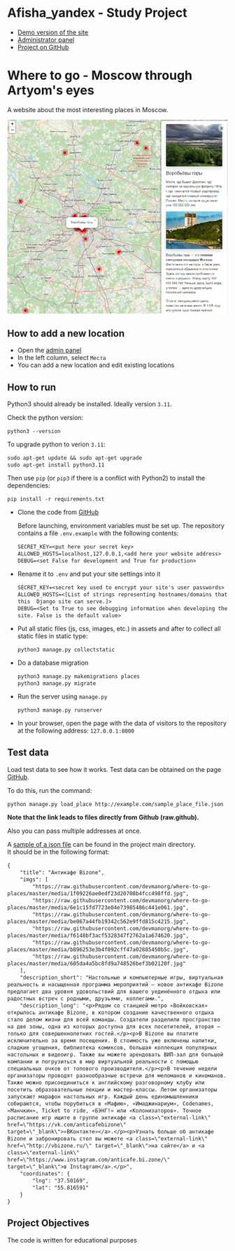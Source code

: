 # Afisha_yandex - Study Project

- [Demo version of the site](https://mikayel.pythonanywhere.com/)
- [Administrator panel](https://mikayel.pythonanywhere.com/admin)
- [Project on GitHub](https://github.com/michaelmatasyants/afisha_yandex)

# Where to go - Moscow through Artyom's eyes

A website about the most interesting places in Moscow.

![Screenshot of the main page](/assets/screenshot.png)


## How to add a new location

- Open the [admin panel](https://mikayel.pythonanywhere.com/admin)
- In the left column, select `Места`
- You can add a new location and edit existing locations

## How to run

Python3 should already be installed. Ideally version `3.11`.<br>

Check the python version:
```
python3 --version
```

To upgrade python to verion `3.11`:
```
sudo apt-get update && sudo apt-get upgrade
sudo apt-get install python3.11
```

Then use `pip` (or `pip3` if there is a conflict with Python2) to install the dependencies:
```
pip install -r requirements.txt
```

* Clone the code from [GitHub](https://github.com/michaelmatasyants/afisha_yandex)

    Before launching, environment variables must be set up. The repository contains     a file `.env.example` with the following contents:

    ```
    SECRET_KEY=<put here your secret key>
    ALLOWED_HOSTS=localhost,127.0.0.1,<add here your website address>
    DEBUG=<set False for development and True for production>
    ```

* Rename it to `.env` and put your site settings into it

    ```
    SECRET_KEY=<secret key used to encrypt your site's user passwords>
    ALLOWED_HOSTS=<[List of strings representing hostnames/domains that this  Django site can serve.]>
    DEBUG=<Set to True to see debugging information when developing the site. False is the default value>
    ```

* Put all static files (js, css, images, etc.) in assets and after to collect all static files in static type:
    ```
    python3 manage.py collectstatic
    ```

* Do a database migration
    ```
    python3 manage.py makemigrations places
    python3 manage.py migrate
    ```

* Run the server using `manage.py`
    ```
    python3 manage.py runserver
    ```

* In your browser, open the page with the data of visitors to the repository at the following address: `127.0.0.1:8000`

## Test data

Load test data to see how it works. Test data can be obtained on the page [GitHub](https://github.com/devmanorg/where-to-go-places).

To do this, run the command:
```
python manage.py load_place http://example.com/sample_place_file.json
```
**Note that the link leads to files directly from Github (raw.github).**

Also you can pass multiple addresses at once.

A [sample of a json file](sample_place_file.json) can be found in the project main directory.<br> It should be in the following format:


```
{
    "title": "Антикафе Bizone",
    "imgs": [
        "https://raw.githubusercontent.com/devmanorg/where-to-go-places/master/media/1f09226ae0edf23d20708b4fcc498ffd.jpg",
        "https://raw.githubusercontent.com/devmanorg/where-to-go-places/master/media/6e1c15fd7723e04e73985486c441e061.jpg",
        "https://raw.githubusercontent.com/devmanorg/where-to-go-places/master/media/be067a44fb19342c562e9ffd815c4215.jpg",
        "https://raw.githubusercontent.com/devmanorg/where-to-go-places/master/media/f6148bf3acf5328347f2762a1a674620.jpg",
        "https://raw.githubusercontent.com/devmanorg/where-to-go-places/master/media/b896253e3b4f092cff47a02885450b5c.jpg",
        "https://raw.githubusercontent.com/devmanorg/where-to-go-places/master/media/605da4a5bc8fd9a748526bef3b02120f.jpg"
    ],
    "description_short": "Настольные и компьютерные игры, виртуальная реальность и насыщенная программа мероприятий — новое антикафе Bizone предлагает два уровня удовольствий для вашего уединённого отдыха или радостных встреч с родными, друзьями, коллегами.",
    "description_long": "<p>Рядом со станцией метро «Войковская» открылось антикафе Bizone, в котором создание качественного отдыха стало делом жизни для всей команды. Создатели разделили пространство на две зоны, одна из которых доступна для всех посетителей, вторая — только для совершеннолетних гостей.</p><p>В Bizone вы платите исключительно за время посещения. В стоимость уже включены напитки, сладкие угощения, библиотека комиксов, большая коллекция популярных настольных и видеоигр. Также вы можете арендовать ВИП-зал для большой компании и погрузиться в мир виртуальной реальности с помощью специальных очков от топового производителя.</p><p>В течение недели организаторы проводят разнообразные встречи для меломанов и киноманов. Также можно присоединиться к английскому разговорному клубу или посетить образовательные лекции и мастер-классы. Летом организаторы запускают марафон настольных игр. Каждый день единомышленники собираются, чтобы порубиться в «Мафию», «Имаджинариум», Codenames, «Манчкин», Ticket to ride, «БЭНГ!» или «Колонизаторов». Точное расписание игр ищите в группе антикафе <a class=\"external-link\" href=\"https://vk.com/anticafebizone\" target=\"_blank\">«ВКонтакте»</a>.</p><p>Узнать больше об антикафе Bizone и забронировать стол вы можете <a class=\"external-link\" href=\"http://vbizone.ru/\" target=\"_blank\">на сайте</a> и <a class=\"external-link\" href=\"https://www.instagram.com/anticafe.bi.zone/\" target=\"_blank\">в Instagram</a>.</p>",
    "coordinates": {
        "lng": "37.50169",
        "lat": "55.816591"
    }
}
```

## Project Objectives

The code is written for educational purposes
